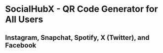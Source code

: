 # SocialHubX - QR Code Generator for All Users
## Instagram, Snapchat, Spotify, X (Twitter), and Facebook